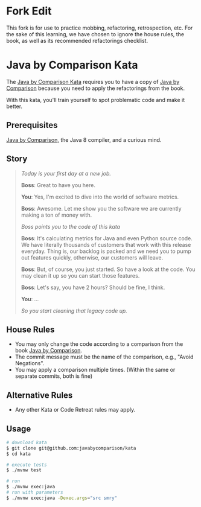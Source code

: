 # Fork Edit
This fork is for use to practice mobbing, refactoring, retrospection, etc.
For the sake of this learning, we have chosen to ignore the house rules, the book, as well as its recommended refactorings checklist.




# Java by Comparison Kata

The [Java by Comparison Kata](https://github.com/javabycomparison/kata) requires you to have a copy of [Java by Comparison](https://java.by-comparison.com) because you need to apply the refactorings from the book.

With this kata, you'll train yourself to spot problematic code and make it better.

## Prerequisites

[Java by Comparison](https://java.by-comparison.com), the Java 8 compiler, and a curious mind.

## Story

> *Today is your first day at a new job.*
>
> **Boss**: Great to have you here. 
>
> **You**: Yes, I'm excited to dive into the world of software metrics.
>
> **Boss**: Awesome. Let me show you the software we are currently making a ton of money with.
>
> *Boss points you to the code of this kata*
>
> **Boss**: It's calculating metrics for Java and even Python source code. We have literally thousands of customers that work with this release everyday. Thing is, our backlog is packed and we need you to pump out features quickly, otherwise, our customers will leave.
>
> **Boss**: But, of course, you just started. So have a look at the code. You may clean it up so you can start those features. 
>
> **Boss**: Let's say, you have 2 hours? Should be fine, I think. 
>
> **You**: ...
>
> *So you start cleaning that legacy code up.*

## House Rules

- You may only change the code according to a comparison from the book [Java by Comparison](https://java.by-comparison.com).
- The commit message must be the name of the comparison, e.g., "Avoid Negations". 
- You may apply a comparison multiple times. (Within the same or separate commits, both is fine)

## Alternative Rules

- Any other Kata or Code Retreat rules may apply.

## Usage

```bash
# download kata
$ git clone git@github.com:javabycomparison/kata
$ cd kata

# execute tests
$ ./mvnw test

# run
$ ./mvnw exec:java
# run with parameters
$ ./mvnw exec:java -Dexec.args="src smry"
```
